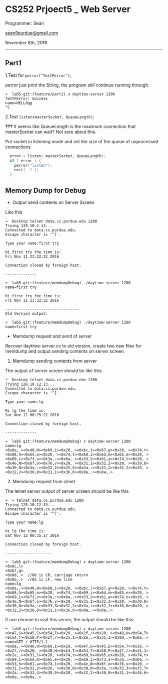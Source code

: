 # CS252 Prjoect5 _ Web Server

Programmer:  Sean 

sean8purdue@gmail.com

November 8th, 2016

---------------

## Part1

1.Test for `perror("TestPerror")`;

perror just print the String, the program still continue running through.


~~~
➜  lab5 git:(feature/part1) ✗ daytime-server 1200
TestPerror: Success
name=HELLOgg
^C
~~~


2.Test `listen(masterSocket, QueueLength)`;

**???**
It seems like QueueLength is the maximum connection that masterSocket can wait? Not sure about this.

Put socket in listening mode and set the size of the queue of unprocessed connections

~~~cpp
  error = listen( masterSocket, QueueLength);
  if ( error ) {
    perror("listen");
    exit( -1 );
  }

~~~

## Memory Dump for Debug

* Output send contents on Server Screen

Like this

~~~
➜  Desktop telnet data.cs.purdue.edu 1200
Trying 128.10.2.13...
Connected to data.cs.purdue.edu.
Escape character is '^]'.

Type your name:first try

Hi first try the time is:
Fri Nov 11 23:32:32 2016

Connection closed by foreign host.

--------------

➜  lab5 git:(feature/memdumpDebug) ./daytime-server 1200
name=first try

Hi first try the time is:
Fri Nov 11 23:32:32 2016

---------------------------------
Old Version output:

➜  lab5 git:(feature/memdumpDebug) ./daytime-server 1200
name=first try

~~~

* Memdump request and send of server

Recover daytime-server.cc to old version, create two new files for memdump and output sending contents on server screen.

1. Memdump sending contents from server

The output of server screen should be like this:

~~~
➜  Desktop telnet data.cs.purdue.edu 1200
Trying 128.10.12.13...
Connected to data.cs.purdue.edu.
Escape character is '^]'.

Type your name:lg

Hi lg the time is:
Sat Nov 12 00:25:22 2016

Connection closed by foreign host.

--------------

➜  lab5 git:(feature/memdumpDebug) ✗ daytime-server 1200
name=lg
<0x0a,.><0x48,H><0x69,i><0x20, ><0x6c,l><0x67,g><0x20, ><0x74,t><0x68,h><0x65,e><0x20, ><0x74,t><0x69,i><0x6d,m><0x65,e><0x20, ><0x69,i><0x73,s><0x3a,:><0x0a,.><0x53,S><0x61,a><0x74,t><0x20, ><0x4e,N><0x6f,o><0x76,v><0x20, ><0x31,1><0x32,2><0x20, ><0x30,0><0x30,0><0x3a,:><0x32,2><0x35,5><0x3a,:><0x32,2><0x32,2><0x20, ><0x32,2><0x30,0><0x31,1><0x36,6><0x0a,.><0x0a,.>

~~~

2. Memdump request from clinet

The telnet server output of server screen should be like this:

~~~
➜  ~ telnet data.cs.purdue.edu 1200
Trying 128.10.12.13...
Connected to data.cs.purdue.edu.
Escape character is '^]'.

Type your name:lg

Hi lg the time is:
Sat Nov 12 00:35:17 2016

Connection closed by foreign host.

---------------------

➜  lab5 git:(feature/memdumpDebug) ✗ daytime-server 1200
<0x6c,l>
<0x67,g>
<0x0d,.>  //0d is CR, carriage return
<0x0a,.>  //0a is LF, new line
name=lg
<0x0a,.><0x48,H><0x69,i><0x20, ><0x6c,l><0x67,g><0x20, ><0x74,t><0x68,h><0x65,e><0x20, ><0x74,t><0x69,i><0x6d,m><0x65,e><0x20, ><0x69,i><0x73,s><0x3a,:><0x0a,.><0x53,S><0x61,a><0x74,t><0x20, ><0x4e,N><0x6f,o><0x76,v><0x20, ><0x31,1><0x32,2><0x20, ><0x30,0><0x30,0><0x3a,:><0x33,3><0x32,2><0x3a,:><0x32,2><0x36,6><0x20, ><0x32,2><0x30,0><0x31,1><0x36,6><0x0a,.><0x0a,.>
~~~

If use chrome to visit this server, the output should be like this:

~~~
➜  lab5 git:(feature/memdumpDebug) ✗ daytime-server 1200
<0x47,G><0x45,E><0x54,T><0x20, ><0x2f,/><0x20, ><0x48,H><0x54,T><0x54,T><0x50,P><0x2f,/><0x31,1><0x2e,.><0x31,1><0x0d,.><0x0a,.>
name=GET / HTTP/1.1
<0x0a,.><0x48,H><0x69,i><0x20, ><0x47,G><0x45,E><0x54,T><0x20, ><0x2f,/><0x20, ><0x48,H><0x54,T><0x54,T><0x50,P><0x2f,/><0x31,1><0x2e,.><0x31,1><0x20, ><0x74,t><0x68,h><0x65,e><0x20, ><0x74,t><0x69,i><0x6d,m><0x65,e><0x20, ><0x69,i><0x73,s><0x3a,:><0x0a,.><0x53,S><0x61,a><0x74,t><0x20, ><0x4e,N><0x6f,o><0x76,v><0x20, ><0x31,1><0x32,2><0x20, ><0x30,0><0x30,0><0x3a,:><0x33,3><0x37,7><0x3a,:><0x33,3><0x39,9><0x20, ><0x32,2><0x30,0><0x31,1><0x36,6><0x0a,.><0x0a,.>
~~~

